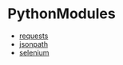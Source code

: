 # PythonModules

- [requests](modules_requests/README.md)
- [jsonpath](modules_jsonpath/README.md)
- [selenium](modules_selenium/README.md)

